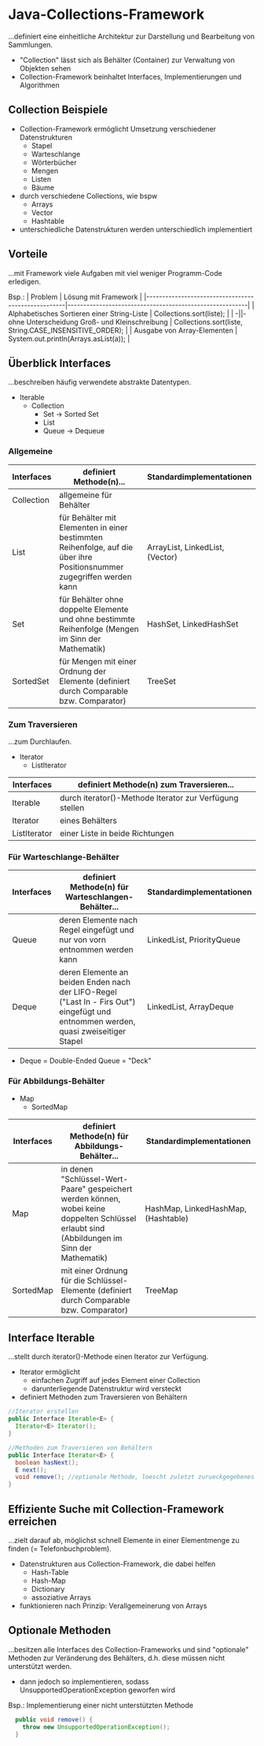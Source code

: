 # Java-Collections-Framework

...definiert eine einheitliche Architektur zur Darstellung und Bearbeitung von Sammlungen.

- "Collection" lässt sich als Behälter (Container) zur Verwaltung von Objekten sehen
- Collection-Framework beinhaltet Interfaces, Implementierungen und Algorithmen

## Collection Beispiele

- Collection-Framework ermöglicht Umsetzung verschiedener Datenstrukturen
  - Stapel
  - Warteschlange
  - Wörterbücher
  - Mengen
  - Listen
  - Bäume
- durch verschiedene Collections, wie bspw
  - Arrays
  - Vector
  - Hashtable
- unterschiedliche Datenstrukturen werden unterschiedlich implementiert

## Vorteile

...mit Framework viele Aufgaben mit viel weniger Programm-Code erledigen.

Bsp.:
| Problem                                            | Lösung mit Framework                                    |
|----------------------------------------------------|---------------------------------------------------------|
| Alphabetisches Sortieren einer String-Liste        | Collections.sort(liste);                                |
| -||- ohne Unterscheidung Groß- und Kleinschreibung | Collections.sort(liste, String.CASE_INSENSITIVE_ORDER); |
| Ausgabe von Array-Elementen                        | System.out.println(Arrays.asList(a));                   |

## Überblick Interfaces

...beschreiben häufig verwendete abstrakte Datentypen.

- Iterable
  - Collection
    - Set -> Sorted Set
    - List
    - Queue -> Dequeue



### Allgemeine
| Interfaces   | definiert Methode(n)...                                                                                               | Standardimplementationen        |
|--------------|-----------------------------------------------------------------------------------------------------------------------|---------------------------------|
| Collection   | allgemeine für Behälter                                                                                               |                                 |
| List         | für Behälter mit Elementen in einer bestimmten Reihenfolge, auf die über ihre Positionsnummer zugegriffen werden kann | ArrayList, LinkedList, (Vector) |
| Set          | für Behälter ohne doppelte Elemente und ohne bestimmte Reihenfolge (Mengen im Sinn der Mathematik)                    | HashSet, LinkedHashSet          |
| SortedSet    | für Mengen mit einer Ordnung der Elemente (definiert durch Comparable bzw. Comparator)                                | TreeSet                         |

### Zum Traversieren

...zum Durchlaufen.

- Iterator
  - ListIterator

| Interfaces   | definiert Methode(n) zum Traversieren...                |
|--------------|---------------------------------------------------------|
| Iterable     | durch iterator()-Methode Iterator zur Verfügung stellen |
| Iterator     | eines Behälters                                         |
| ListIterator | einer Liste in beide Richtungen                         |

### Für Warteschlange-Behälter
| Interfaces | definiert Methode(n) für Warteschlangen-Behälter...                                                                                 | Standardimplementationen  |
|------------|-------------------------------------------------------------------------------------------------------------------------------------|---------------------------|
| Queue      | deren Elemente nach Regel eingefügt und nur von vorn entnommen werden kann                                                          | LinkedList, PriorityQueue |
| Deque      | deren Elemente an beiden Enden nach der LIFO-Regel ("Last In - Firs Out") eingefügt und entnommen werden, quasi zweiseitiger Stapel | LinkedList, ArrayDeque    |

- Deque = Double-Ended Queue = "Deck"

### Für Abbildungs-Behälter

- Map
  - SortedMap

| Interfaces | definiert Methode(n) für Abbildungs-Behälter...                                                                                              | Standardimplementationen            |
|------------|----------------------------------------------------------------------------------------------------------------------------------------------|-------------------------------------|
| Map        | in denen "Schlüssel-Wert-Paare" gespeichert werden können, wobei keine doppelten Schlüssel erlaubt sind (Abbildungen im Sinn der Mathematik) | HashMap, LinkedHashMap, (Hashtable) |
| SortedMap  | mit einer Ordnung für die Schlüssel-Elemente (definiert durch Comparable bzw. Comparator)                                                    | TreeMap                             |

## Interface Iterable<E>

...stellt durch iterator()-Methode einen Iterator zur Verfügung.

- Iterator ermöglicht
  - einfachen Zugriff auf jedes Element einer Collection
  - darunterliegende Datenstruktur wird versteckt
- definiert Methoden zum Traversieren von Behältern

```java
//Iterator erstellen
public Interface Iterable<E> {
  Iterator<E> Iterator();
}

//Methoden zum Traversieren von Behältern
public Interface Iterator<E> {
  boolean hasNext();
  E next();
  void remove(); //optionale Methode, loescht zuletzt zurueckgegebenes Element
}
```

## Effiziente Suche mit Collection-Framework erreichen

...zielt darauf ab, möglichst schnell Elemente in einer Elementmenge zu finden (= Telefonbuchproblem).

- Datenstrukturen aus Collection-Framework, die dabei helfen
  - Hash-Table
  - Hash-Map
  - Dictionary
  - assoziative Arrays
- funktionieren nach Prinzip: Verallgemeinerung von Arrays

## Optionale Methoden

...besitzen alle Interfaces des Collection-Frameworks und sind "optionale" Methoden zur Veränderung des Behälters, d.h. diese müssen nicht unterstützt werden.

- dann jedoch so implementieren, sodass UnsupportedOperationException geworfen wird

Bsp.: Implementierung einer nicht unterstützten Methode
```java
  public void remove() {
    throw new UnsupportedOperationException();
  }
```
